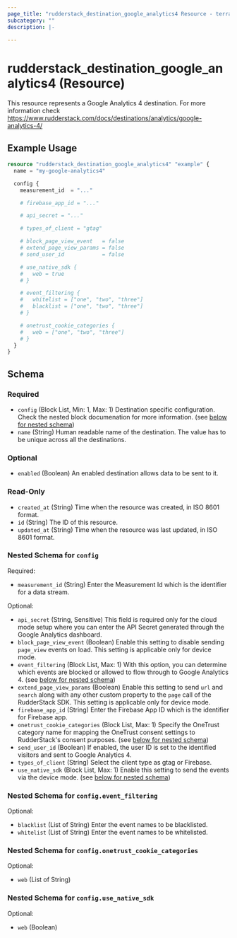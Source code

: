 ```yaml
---
page_title: "rudderstack_destination_google_analytics4 Resource - terraform-provider-rudderstack"
subcategory: ""
description: |-
  
---
```


# rudderstack_destination_google_analytics4 (Resource)

This resource represents a Google Analytics 4 destination. For more information check 
https://www.rudderstack.com/docs/destinations/analytics/google-analytics-4/

## Example Usage

```terraform
resource "rudderstack_destination_google_analytics4" "example" {
  name = "my-google-analytics4"

  config {
    measurement_id  = "..."

    # firebase_app_id = "..."

    # api_secret = "..."

    # types_of_client = "gtag"

    # block_page_view_event   = false
    # extend_page_view_params = false
    # send_user_id            = false

    # use_native_sdk {
    #   web = true
    # }

    # event_filtering {
    #   whitelist = ["one", "two", "three"]
    #   blacklist = ["one", "two", "three"]
    # }

    # onetrust_cookie_categories {
    #   web = ["one", "two", "three"]
    # }
  }
}
```

<!-- schema generated by tfplugindocs -->
## Schema

### Required

- `config` (Block List, Min: 1, Max: 1) Destination specific configuration. Check the nested block documenation for more information. (see [below for nested schema](#nestedblock--config))
- `name` (String) Human readable name of the destination. The value has to be unique across all the destinations.

### Optional

- `enabled` (Boolean) An enabled destination allows data to be sent to it.

### Read-Only

- `created_at` (String) Time when the resource was created, in ISO 8601 format.
- `id` (String) The ID of this resource.
- `updated_at` (String) Time when the resource was last updated, in ISO 8601 format.

<a id="nestedblock--config"></a>
### Nested Schema for `config`

Required:

- `measurement_id` (String) Enter the Measurement Id which is the identifier for a data stream.

Optional:

- `api_secret` (String, Sensitive) This field is required only for the cloud mode setup where you can enter the API Secret generated through the Google Analytics dashboard.
- `block_page_view_event` (Boolean) Enable this setting to disable sending `page_view` events on load. This setting is applicable only for device mode.
- `event_filtering` (Block List, Max: 1) With this option, you can determine which events are blocked or allowed to flow through to Google Analytics 4. (see [below for nested schema](#nestedblock--config--event_filtering))
- `extend_page_view_params` (Boolean) Enable this setting to send `url` and `search` along with any other custom property to the `page` call of the RudderStack SDK. This setting is applicable only for device mode.
- `firebase_app_id` (String) Enter the Firebase App ID which is the identifier for Firebase app.
- `onetrust_cookie_categories` (Block List, Max: 1) Specify the OneTrust category name for mapping the OneTrust consent settings to RudderStack's consent purposes. (see [below for nested schema](#nestedblock--config--onetrust_cookie_categories))
- `send_user_id` (Boolean) If enabled, the user ID is set to the identified visitors and sent to Google Analytics 4.
- `types_of_client` (String) Select the client type as gtag or Firebase.
- `use_native_sdk` (Block List, Max: 1) Enable this setting to send the events via the device mode. (see [below for nested schema](#nestedblock--config--use_native_sdk))

<a id="nestedblock--config--event_filtering"></a>
### Nested Schema for `config.event_filtering`

Optional:

- `blacklist` (List of String) Enter the event names to be blacklisted.
- `whitelist` (List of String) Enter the event names to be whitelisted.


<a id="nestedblock--config--onetrust_cookie_categories"></a>
### Nested Schema for `config.onetrust_cookie_categories`

Optional:

- `web` (List of String)


<a id="nestedblock--config--use_native_sdk"></a>
### Nested Schema for `config.use_native_sdk`

Optional:

- `web` (Boolean)
